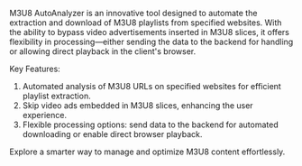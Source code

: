 M3U8 AutoAnalyzer is an innovative tool designed to automate the extraction and download of M3U8 playlists from specified websites. With the ability to bypass video advertisements inserted in M3U8 slices, it offers flexibility in processing—either sending the data to the backend for handling or allowing direct playback in the client's browser.

Key Features:
1. Automated analysis of M3U8 URLs on specified websites for efficient playlist extraction.
2. Skip video ads embedded in M3U8 slices, enhancing the user experience.
3. Flexible processing options: send data to the backend for automated downloading or enable direct browser playback.

Explore a smarter way to manage and optimize M3U8 content effortlessly.

